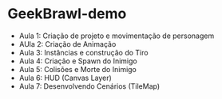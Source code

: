 # GeekBrawl-demo

- Aula 1: Criação de projeto e movimentação de personagem
- AUla 2: Criação de Animação
- Aula 3: Instâncias e construção do Tiro
- Aula 4: Criação e Spawn do Inimigo
- Aula 5: Colisões e Morte do Inimigo
- Aula 6: HUD (Canvas Layer)
- Aula 7: Desenvolvendo Cenários (TileMap)